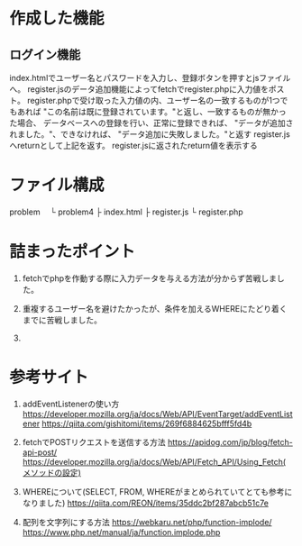 #   作成した機能
##  ログイン機能
index.htmlでユーザー名とパスワードを入力し、登録ボタンを押すとjsファイルへ。
register.jsのデータ追加機能によってfetchでregister.phpに入力値をポスト。
register.phpで受け取った入力値の内、ユーザー名の一致するものが1つでもあれば
    "この名前は既に登録されています。"と返し、一致するものが無かった場合、
    データベースへの登録を行い、正常に登録できれば、
    "データが追加されました。"、できなければ、
    "データ追加に失敗しました。"と返す
    register.jsへreturnとして上記を返す。
register.jsに返されたreturn値を表示する

#   ファイル構成
problem
　└ problem4
    ├ index.html
    ├ register.js
    └ register.php
    


#   詰まったポイント

1.  fetchでphpを作動する際に入力データを与える方法が分からず苦戦しました。

2.  重複するユーザー名を避けたかったが、条件を加えるWHEREにたどり着くまでに苦戦しました。

3.  

#   参考サイト

1.  addEventListenerの使い方
https://developer.mozilla.org/ja/docs/Web/API/EventTarget/addEventListener
https://qiita.com/gishitomi/items/269f6884625bfff5fd4b

2.  fetchでPOSTリクエストを送信する方法
https://apidog.com/jp/blog/fetch-api-post/
https://developer.mozilla.org/ja/docs/Web/API/Fetch_API/Using_Fetch(メソッドの設定)

2.  WHEREについて(SELECT, FROM, WHEREがまとめられていてとても参考になりました)
https://qiita.com/REON/items/35ddc2bf287abcb51c7e

3.  配列を文字列にする方法
https://webkaru.net/php/function-implode/
https://www.php.net/manual/ja/function.implode.php

#   